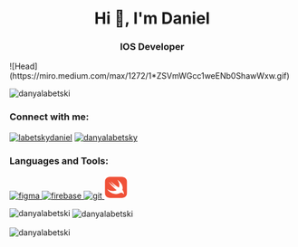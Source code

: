 <h1 align="center">Hi 👋, I'm Daniel</h1>
<h3 align="center">IOS Developer</h3>
![Head](https://miro.medium.com/max/1272/1*ZSVmWGcc1weENb0ShawWxw.gif)

<p align="left"> <img src="https://komarev.com/ghpvc/?username=danyalabetski&label=Profile%20views&color=0e75b6&style=flat" alt="danyalabetski" /> </p>

<h3 align="left">Connect with me:</h3>
<p align="left">
<a href="https://linkedin.com/in/labetskydaniel" target="blank"><img align="center" src="https://raw.githubusercontent.com/rahuldkjain/github-profile-readme-generator/master/src/images/icons/Social/linked-in-alt.svg" alt="labetskydaniel" height="30" width="40" /></a>
<a href="https://instagram.com/danyalabetsky" target="blank"><img align="center" src="https://raw.githubusercontent.com/rahuldkjain/github-profile-readme-generator/master/src/images/icons/Social/instagram.svg" alt="danyalabetsky" height="30" width="40" /></a>
</p>

<h3 align="left">Languages and Tools:</h3>
<p align="left"> <a href="https://www.figma.com/" target="_blank" rel="noreferrer"> <img src="https://www.vectorlogo.zone/logos/figma/figma-icon.svg" alt="figma" width="40" height="40"/> </a> <a href="https://firebase.google.com/" target="_blank" rel="noreferrer"> <img src="https://www.vectorlogo.zone/logos/firebase/firebase-icon.svg" alt="firebase" width="40" height="40"/> </a> <a href="https://git-scm.com/" target="_blank" rel="noreferrer"> <img src="https://www.vectorlogo.zone/logos/git-scm/git-scm-icon.svg" alt="git" width="40" height="40"/> </a> <a href="https://developer.apple.com/swift/" target="_blank" rel="noreferrer"> <img src="https://raw.githubusercontent.com/devicons/devicon/master/icons/swift/swift-original.svg" alt="swift" width="40" height="40"/> </a> </p>

<p><img align="left" src="https://github-readme-stats.vercel.app/api/top-langs?username=danyalabetski&show_icons=true&locale=en&layout=compact" alt="danyalabetski" /></p>

<p>&nbsp;<img align="center" src="https://github-readme-stats.vercel.app/api?username=danyalabetski&show_icons=true&locale=en" alt="danyalabetski" /></p>

<p><img align="center" src="https://github-readme-streak-stats.herokuapp.com/?user=danyalabetski&" alt="danyalabetski" /></p>
